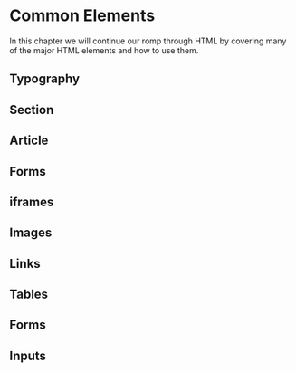 # Common Elements

In this chapter we will continue our romp through HTML by covering many of the major HTML elements and how to use them.

## Typography

## Section

## Article

## Forms

## iframes

## Images

## Links

## Tables

## Forms

## Inputs